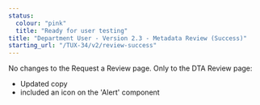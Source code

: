 ```yaml
---
status:
  colour: "pink"
  title: "Ready for user testing"
title: "Department User - Version 2.3 - Metadata Review (Success)"
starting_url: "/TUX-34/v2/review-success"
---
```


No changes to the Request a Review page. Only to the DTA Review page:

- Updated copy
- included an icon on the 'Alert' component
